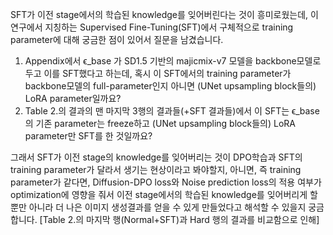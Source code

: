 SFT가 이전 stage에서의 학습된 knowledge를 잊어버린다는 것이 흥미로웠는데, 이 연구에서 지칭하는 Supervised Fine-Tuning(SFT)에서 구체적으로 training parameter에 대해 궁금한 점이 있어서 질문을 남겼습니다. 

1. Appendix에서 ϵ_base 가 SD1.5 기반의 majicmix-v7 모델을 backbone모델로 두고 이를 SFT했다고 하는데, 혹시 이 SFT에서의 training parameter가 backbone모델의 full-parameter인지 아니면 (UNet upsampling block들의) LoRA parameter일까요?
2. Table 2.의 결과의 맨 마지막 3행의 결과들(+SFT 결과들)에서 이 SFT는 ϵ_base의 기존 parameter는 freeze하고 (UNet upsampling block들의) LoRA parameter만 SFT를 한 것일까요?

그래서 SFT가 이전 stage의 knowledge를 잊어버리는 것이 DPO학습과 SFT의 training parameter가 달라서 생기는 현상이라고 봐야할지, 아니면, 즉 training parameter가 같다면, Diffusion-DPO loss와 Noise prediction loss의 적용 여부가 optimization에 영향을 줘서 이전 stage에서의 학습된 knowledge를 잊어버리게 할 뿐만 아니라 더 나은 이미지 생성결과를 얻을 수 있게 만들었다고 해석할 수 있을지 궁금합니다. [Table 2.의 마지막 행(Normal+SFT)과 Hard 행의 결과를 비교함으로 인해]